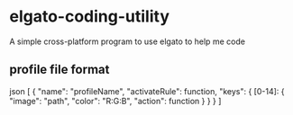 # elgato-coding-utility
A simple cross-platform program to use elgato to help me code


## profile file format

json
	[
		{
			"name": "profileName",
			"activateRule": function,
			"keys": {
				[0-14]: {
					"image": "path",
					"color": "R:G:B",
					"action": function
				}
			}
		}
	]